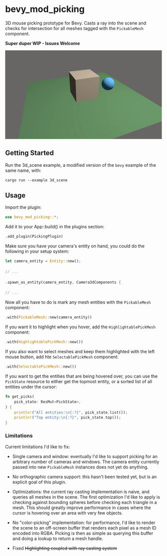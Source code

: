 # bevy_mod_picking

3D mouse picking prototype for Bevy. Casts a ray into the scene and checks for intersection for all meshes tagged with the `PickableMesh` component.

**Super duper WIP - Issues Welcome**

![Picking demo](docs/demo.gif)

## Getting Started

Run the 3d_scene example, a modified version of the `bevy` example of the same name, with:
```console
cargo run --example 3d_scene
```

## Usage

Import the plugin:
```rust
use bevy_mod_picking::*;
```

Add it to your App::build() in the plugins section:

```rust
.add_plugin(PickingPlugin)
```

Make sure you have your camera's entity on hand, you could do the following in your setup system:

```rust
let camera_entity = Entity::new();

// ...

.spawn_as_entity(camera_entity, Camera3dComponents {

// ...
```

Now all you have to do is mark any mesh entities with the `PickableMesh` component:

```rust
.with(PickableMesh::new(camera_entity))
```

If you want it to highlight when you hover, add the `HighlightablePickMesh` component:

```rust
.with(HighlightablePickMesh::new())
```

If you also want to select meshes and keep them highlighted with the left mouse button, add hte `SelectablePickMesh` component:

```rust
.with(SelectablePickMesh::new())
```

If you want to get the entities that are being hovered over, you can use the `PickState` resource to either get the topmost entity, or a sorted list of all entities under the cursor:

```rust
fn get_picks(
    pick_state: ResMut<PickState>,
) {
    println!("All entities:\n{:?}", pick_state.list());
    println!("Top entity:\n{:?}", pick_state.top());
}
```


### Limitations

Current limitations I'd like to fix:

* Single camera and window: eventually I'd like to support picking for an arbitrary number of cameras and windows. The camera entity currently passed into new `PickableMesh` instances does not yet do anything.

* No orthographic camera support: this hasn't been tested yet, but is an explicit goal of this plugin.

* Optimizations: the current ray casting implementation is naive, and queries all meshes in the scene. The first optimization I'd like to apply is checking against bounding spheres before checking each triangle in a mesh. This should greatly improve performance in cases where the cursor is hovering over an area with very few objects.

* No "color-picking" implementation: for performance, I'd like to render the scene to an off-screen buffer that renders each pixel as a mesh ID encoded into RGBA. Picking is then as simple as querying this buffer and doing a lookup to return a mesh handle.

* Fixed ~~Highlighting coupled with ray casting system~~
